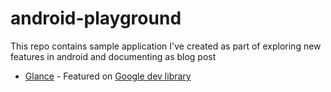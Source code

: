 # android-playground
This repo contains sample application I've created as part of exploring new features in android and documenting as blog post

* [Glance](https://github.com/sridhar-sp/android-playground/tree/main/Glance) - Featured on [Google dev library](https://devlibrary.withgoogle.com/authors/sridhar-sp)
